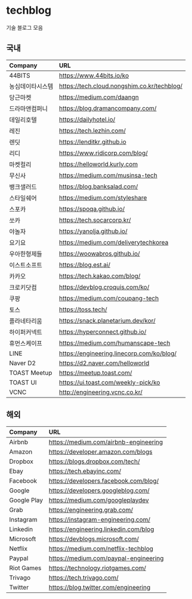 # techblog
기술 블로그 모음

## 국내
| Company | URL |
|:--------|:--------|
| 44BITS | https://www.44bits.io/ko |
| 농심데이타시스템 | https://tech.cloud.nongshim.co.kr/techblog/ |
| 당근마켓 | https://medium.com/daangn |
| 드라마앤컴퍼니 | https://blog.dramancompany.com/ |
| 데일리호텔 | https://dailyhotel.io/ |
| 레진 | https://tech.lezhin.com/ |
| 렌딧 | https://lenditkr.github.io |
| 리디 | https://www.ridicorp.com/blog/ |
| 마켓컬리 | https://helloworld.kurly.com |
| 무신사 | https://medium.com/musinsa-tech |
| 뱅크샐러드 | https://blog.banksalad.com/ |
| 스타일쉐어 | https://medium.com/styleshare |
| 스포카 | https://spoqa.github.io/ |
| 쏘카 | https://tech.socarcorp.kr/ |
| 야놀자 | https://yanolja.github.io/ |
| 요기요 | https://medium.com/deliverytechkorea |
| 우아한형제들 | https://woowabros.github.io/ |
| 이스트소프트 | https://blog.est.ai/ |
| 카카오 | https://tech.kakao.com/blog/ |
| 크로키닷컴 | https://devblog.croquis.com/ko/ |
| 쿠팡 | https://medium.com/coupang-tech |
| 토스 | https://toss.tech/ |
| 플라네타리움 | https://snack.planetarium.dev/kor/ |
| 하이퍼커넥트 | https://hyperconnect.github.io/ |
| 휴먼스케이프 | https://medium.com/humanscape-tech |
| LINE | https://engineering.linecorp.com/ko/blog/ |
| Naver D2 | https://d2.naver.com/helloworld |
| TOAST Meetup | https://meetup.toast.com/ |
| TOAST UI | https://ui.toast.com/weekly-pick/ko |
| VCNC | http://engineering.vcnc.co.kr/ |

## 해외
| Company | URL |
|:--------|:--------|
| Airbnb | https://medium.com/airbnb-engineering |
| Amazon | https://developer.amazon.com/blogs |
| Dropbox | https://blogs.dropbox.com/tech/ |
| Ebay | https://tech.ebayinc.com/ |
| Facebook | https://developers.facebook.com/blog/ |
| Google | https://developers.googleblog.com/ |
| Google Play | https://medium.com/googleplaydev |
| Grab | https://engineering.grab.com/ |
| Instagram | https://instagram-engineering.com/ |
| Linkedin | https://engineering.linkedin.com/blog |
| Microsoft | https://devblogs.microsoft.com/ |
| Netflix | https://medium.com/netflix-techblog |
| Paypal | https://medium.com/paypal-engineering |
| Riot Games | https://technology.riotgames.com/ |
| Trivago | https://tech.trivago.com/ |
| Twitter | https://blog.twitter.com/engineering |
